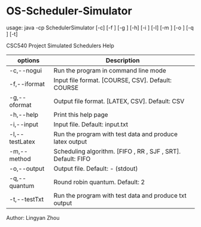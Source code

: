# OS-Scheduler-Simulator
usage: java -cp <path> SchedulerSimulator  [-c] [-f <arg>] [-g <arg>] [-h] [-i
       <arg>] [-l] [-m <arg>] [-o <arg>] [-q <arg>] [-t]

CSC540 Project Simulated Schedulers Help

|   options                  |  Description       |
|----------------------------|-----------------------------------------------------------------|
|    -c,--nogui              |  Run the program in command line mode |
|   -f,--iformat <arg>       |  Input file format. [COURSE, CSV]. Default: COURSE |
|    -g,--oformat <arg>      |  Output file format. [LATEX, CSV]. Default: CSV |
|    -h,--help               |  Print this help page |
|    -i,--input <arg>        |  Input file. Default: input.txt |
|    -l,--testLatex          |  Run the program with test data and produce latex output |
|    -m,--method <arg>       |  Scheduling algorithm. [FIFO , RR , SJF , SRT]. Default: FIFO |
|    -o,--output <arg>       |  Output file. Default: - (stdout) |
|    -q,--quantum <arg>      |  Round robin quantum. Default: 2 |
|    -t,--testTxt            |  Run the program with test data and produce txt output |

Author: Lingyan Zhou
